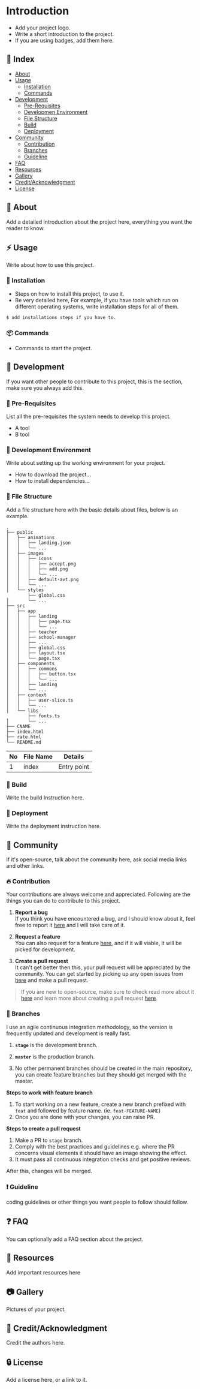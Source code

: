 # Introduction

-   Add your project logo.
-   Write a short introduction to the project.
-   If you are using badges, add them here.

## :ledger: Index

-   [About](#beginner-about)
-   [Usage](#zap-usage)
    -   [Installation](#electric_plug-installation)
    -   [Commands](#package-commands)
-   [Development](#wrench-development)
    -   [Pre-Requisites](#notebook-pre-requisites)
    -   [Developmen Environment](#nut_and_bolt-development-environment)
    -   [File Structure](#file_folder-file-structure)
    -   [Build](#hammer-build)
    -   [Deployment](#rocket-deployment)
-   [Community](#cherry_blossom-community)
    -   [Contribution](#fire-contribution)
    -   [Branches](#cactus-branches)
    -   [Guideline](#exclamation-guideline)
-   [FAQ](#question-faq)
-   [Resources](#page_facing_up-resources)
-   [Gallery](#camera-gallery)
-   [Credit/Acknowledgment](#star2-creditacknowledgment)
-   [License](#lock-license)

## :beginner: About

Add a detailed introduction about the project here, everything you want the reader to know.

## :zap: Usage

Write about how to use this project.

### :electric_plug: Installation

-   Steps on how to install this project, to use it.
-   Be very detailed here, For example, if you have tools which run on different operating systems, write installation steps for all of them.

```
$ add installations steps if you have to.
```

### :package: Commands

-   Commands to start the project.

## :wrench: Development

If you want other people to contribute to this project, this is the section, make sure you always add this.

### :notebook: Pre-Requisites

List all the pre-requisites the system needs to develop this project.

-   A tool
-   B tool

### :nut_and_bolt: Development Environment

Write about setting up the working environment for your project.

-   How to download the project...
-   How to install dependencies...

### :file_folder: File Structure

Add a file structure here with the basic details about files, below is an example.

```
.
├── public
│   ├── animations
│   │   ├── landing.json
│   │   └── ...
│   ├── images
│   │   ├── icons
│   │   │   ├── accept.png
│   │   │   ├── add.png
│   │   │   └── ...
│   │   ├── default-avt.png
│   │   └── ...
│   └── styles
        ├── global.css
│       └── ...
├── src
│   ├── app
│   │   ├── landing
│   │   │   ├── page.tsx
│   │   │   └── ...
│   │   ├── teacher
│   │   ├── school-manager
│   │   ├── ...
│   │   ├── global.css
│   │   ├── layout.tsx
│   │   └── page.tsx
│   ├── components
│   │   ├── commons
│   │   │   ├── button.tsx
│   │   │   └── ...
│   │   ├── landing
│   │   └── ...
│   ├── context
│   │   ├── user-slice.ts
│   │   └── ...
│   └── libs
        ├── fonts.ts
│       └── ...
├── CNAME
├── index.html
├── rate.html
└── README.md
```

| No  | File Name | Details     |
| --- | --------- | ----------- |
| 1   | index     | Entry point |

### :hammer: Build

Write the build Instruction here.

### :rocket: Deployment

Write the deployment instruction here.

## :cherry_blossom: Community

If it's open-source, talk about the community here, ask social media links and other links.

### :fire: Contribution

Your contributions are always welcome and appreciated. Following are the things you can do to contribute to this project.

1.  **Report a bug** <br>
    If you think you have encountered a bug, and I should know about it, feel free to report it [here]() and I will take care of it.

2.  **Request a feature** <br>
    You can also request for a feature [here](), and if it will viable, it will be picked for development.

3.  **Create a pull request** <br>
    It can't get better then this, your pull request will be appreciated by the community. You can get started by picking up any open issues from [here]() and make a pull request.

> If you are new to open-source, make sure to check read more about it [here](https://www.digitalocean.com/community/tutorial_series/an-introduction-to-open-source) and learn more about creating a pull request [here](https://www.digitalocean.com/community/tutorials/how-to-create-a-pull-request-on-github).

### :cactus: Branches

I use an agile continuous integration methodology, so the version is frequently updated and development is really fast.

1. **`stage`** is the development branch.

2. **`master`** is the production branch.

3. No other permanent branches should be created in the main repository, you can create feature branches but they should get merged with the master.

**Steps to work with feature branch**

1. To start working on a new feature, create a new branch prefixed with `feat` and followed by feature name. (ie. `feat-FEATURE-NAME`)
2. Once you are done with your changes, you can raise PR.

**Steps to create a pull request**

1. Make a PR to `stage` branch.
2. Comply with the best practices and guidelines e.g. where the PR concerns visual elements it should have an image showing the effect.
3. It must pass all continuous integration checks and get positive reviews.

After this, changes will be merged.

### :exclamation: Guideline

coding guidelines or other things you want people to follow should follow.

## :question: FAQ

You can optionally add a FAQ section about the project.

## :page_facing_up: Resources

Add important resources here

## :camera: Gallery

Pictures of your project.

## :star2: Credit/Acknowledgment

Credit the authors here.

## :lock: License

Add a license here, or a link to it.
